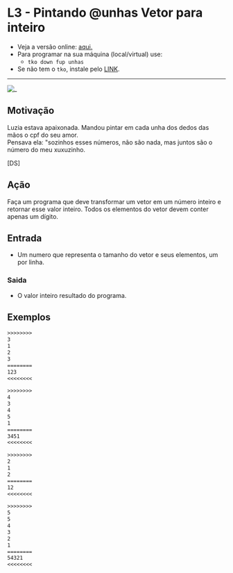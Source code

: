 # L3 - Pintando @unhas Vetor para inteiro

- Veja a versão online: [aqui.](https://github.com/qxcodefup/arcade/blob/master/base/unhas/Readme.md)
- Para programar na sua máquina (local/virtual) use:
  - `tko down fup unhas`
- Se não tem o `tko`, instale pelo [LINK](https://github.com/senapk/tko).

---

![_](https://raw.githubusercontent.com/qxcodefup/arcade/master/base/unhas/cover.jpg)

## Motivação

Luzia estava apaixonada. Mandou pintar em cada unha dos dedos das mãos o cpf do seu amor.  
Pensava ela: "sozinhos esses números, não são nada, mas juntos são o número do meu xuxuzinho.

\[DS\]

## Ação  

Faça um programa que deve transformar um vetor em um número inteiro e retornar esse valor inteiro. Todos os elementos do vetor devem conter apenas um dígito.

## Entrada

- Um numero que representa o tamanho do vetor e seus elementos, um por linha.  

### Saida

- O valor inteiro resultado do programa.

## Exemplos

``` txt
>>>>>>>>
3
1
2
3
========
123
<<<<<<<<

>>>>>>>>
4
3
4
5
1
========
3451
<<<<<<<<

>>>>>>>>
2
1
2
========
12
<<<<<<<<

>>>>>>>>
5
5
4
3
2
1
========
54321
<<<<<<<<
```
